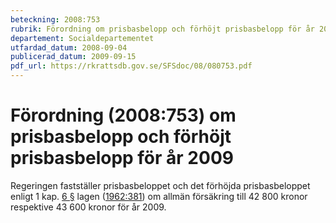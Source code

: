 ```yaml
---
beteckning: 2008:753
rubrik: Förordning om prisbasbelopp och förhöjt prisbasbelopp för år 2009
departement: Socialdepartementet
utfardad_datum: 2008-09-04
publicerad_datum: 2009-09-15
pdf_url: https://rkrattsdb.gov.se/SFSdoc/08/080753.pdf
---
```


# Förordning (2008:753) om prisbasbelopp och förhöjt prisbasbelopp för år 2009

Regeringen fastställer prisbasbeloppet och det förhöjda prisbasbeloppet enligt 1 kap. [6 §](#kap1.6) lagen ([1962:381](https://selex.se/eli/sfs/1962/381)) om allmän försäkring till 42 800 kronor respektive 43 600 kronor för år 2009.